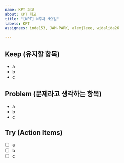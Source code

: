 ```yaml
---
name: KPT 회고
about: KPT 회고
title: "[KPT] N주차 M요일"
labels: KPT
assignees: inde153, JAM-PARK, alexjleee, widalida26

---
```


## Keep (유지할 항목)
- a
- b
- c
## Problem (문제라고 생각하는 항목)
- a
- b
- c
## Try (Action Items)
- [ ] a
- [ ] b
- [ ] c
